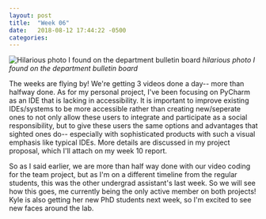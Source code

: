 ```yaml
---
layout: post
title:  "Week 06"
date:   2018-08-12 17:44:22 -0500
categories:
---
```


![Hilarious photo I found on the department bulletin board](/iowa/images/week06.jpg)
*hilarious photo I found on the department bulletin board*

The weeks are flying by! We're getting 3 videos done a day-- more than halfway done. As for my personal project, I've been focusing on PyCharm as an IDE that is lacking in accessibility. It is important to improve existing IDEs/systems to be more accessible rather than creating new/seperate ones to not only allow these users to integrate and participate as a social responsibility, but to give these users the same options and advantages that sighted ones do-- especially with sophisticated products with such a visual emphasis like typical IDEs. More details are discussed in my project proposal, which I'll attach on my week 10 report.

So as I said earlier, we are more than half way done with our video coding for the team project, but as I'm on a different timeline from the regular students, this was the other undergrad assistant's last week. So we will see how this goes, me currently being the only active member on both projects! Kyle is also getting her new PhD students next week, so I'm excited to see new faces around the lab.